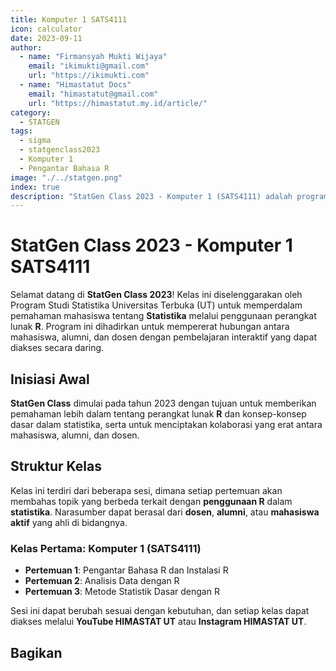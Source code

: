 ```yaml
--- 
title: Komputer 1 SATS4111
icon: calculator
date: 2023-09-11
author:
  - name: "Firmansyah Mukti Wijaya"
    email: "ikimukti@gmail.com"
    url: "https://ikimukti.com"
  - name: "Himastatut Docs"
    email: "himastatut@gmail.com"
    url: "https://himastatut.my.id/article/"
category:
  - STATGEN
tags:
  - sigma
  - statgenclass2023
  - Komputer 1
  - Pengantar Bahasa R
image: "./../statgen.png"
index: true
description: "StatGen Class 2023 - Komputer 1 (SATS4111) adalah program untuk memperkenalkan mahasiswa pada perangkat lunak R dan aplikasinya dalam analisis statistik."
--- 
```


# StatGen Class 2023 - Komputer 1 SATS4111

Selamat datang di **StatGen Class 2023**! Kelas ini diselenggarakan oleh Program Studi Statistika Universitas Terbuka (UT) untuk memperdalam pemahaman mahasiswa tentang **Statistika** melalui penggunaan perangkat lunak **R**. Program ini dihadirkan untuk mempererat hubungan antara mahasiswa, alumni, dan dosen dengan pembelajaran interaktif yang dapat diakses secara daring.

## Inisiasi Awal
**StatGen Class** dimulai pada tahun 2023 dengan tujuan untuk memberikan pemahaman lebih dalam tentang perangkat lunak **R** dan konsep-konsep dasar dalam statistika, serta untuk menciptakan kolaborasi yang erat antara mahasiswa, alumni, dan dosen.

## Struktur Kelas
Kelas ini terdiri dari beberapa sesi, dimana setiap pertemuan akan membahas topik yang berbeda terkait dengan **penggunaan R** dalam **statistika**. Narasumber dapat berasal dari **dosen**, **alumni**, atau **mahasiswa aktif** yang ahli di bidangnya.

### Kelas Pertama: **Komputer 1 (SATS4111)**

- **Pertemuan 1**: Pengantar Bahasa R dan Instalasi R
- **Pertemuan 2**: Analisis Data dengan R
- **Pertemuan 3**: Metode Statistik Dasar dengan R

Sesi ini dapat berubah sesuai dengan kebutuhan, dan setiap kelas dapat diakses melalui **YouTube HIMASTAT UT** atau **Instagram HIMASTAT UT**.


<Catalog />

## Bagikan
<Share colorful />
<GitContributors />
<GitChangelog />